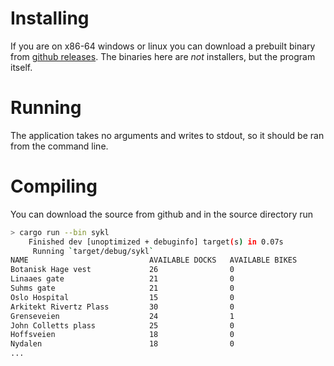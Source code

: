 # Installing
If you are on x86-64 windows or linux you can download a prebuilt binary from [github releases](https://github.com/regiontog/sykl/releases). The binaries here are _not_ installers, but the program itself.

# Running
The application takes no arguments and writes to stdout, so it should be ran from the command line.

# Compiling
You can download the source from github and in the source directory run
```bash
> cargo run --bin sykl
    Finished dev [unoptimized + debuginfo] target(s) in 0.07s
     Running `target/debug/sykl`
NAME                           AVAILABLE DOCKS   AVAILABLE BIKES
Botanisk Hage vest             26                0
Linaaes gate                   21                0
Suhms gate                     21                0
Oslo Hospital                  15                0
Arkitekt Rivertz Plass         30                0
Grenseveien                    24                1
John Colletts plass            25                0
Hoffsveien                     18                0
Nydalen                        18                0
...
```
